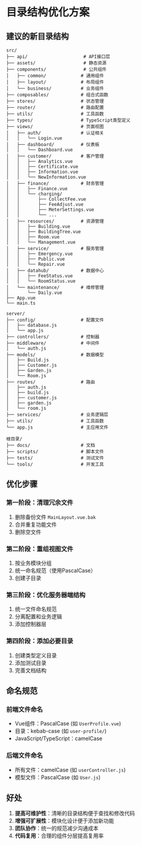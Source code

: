 # 目录结构优化方案

## 建议的新目录结构

```
src/
├── api/                     # API接口层
├── assets/                  # 静态资源
├── components/              # 公共组件
│   ├── common/             # 通用组件
│   ├── layout/             # 布局组件
│   └── business/           # 业务组件
├── composables/            # 组合式函数
├── stores/                 # 状态管理
├── router/                 # 路由配置
├── utils/                  # 工具函数
├── types/                  # TypeScript类型定义
├── views/                  # 页面视图
│   ├── auth/               # 认证相关
│   │   └── Login.vue
│   ├── dashboard/          # 仪表板
│   │   └── Dashboard.vue
│   ├── customer/           # 客户管理
│   │   ├── Analytics.vue
│   │   ├── Certificate.vue
│   │   ├── Information.vue
│   │   └── NewInformation.vue
│   ├── finance/            # 财务管理
│   │   ├── Finance.vue
│   │   └── charging/
│   │       ├── CollectFee.vue
│   │       ├── FeeAdjust.vue
│   │       ├── MeterSettings.vue
│   │       └── ...
│   ├── resources/          # 资源管理
│   │   ├── Building.vue
│   │   ├── BuildingTree.vue
│   │   ├── Room.vue
│   │   └── Management.vue
│   ├── service/            # 服务管理
│   │   ├── Emergency.vue
│   │   ├── Public.vue
│   │   └── Repair.vue
│   ├── datahub/            # 数据中心
│   │   ├── FeeStatus.vue
│   │   └── RoomStatus.vue
│   └── maintenance/        # 维修管理
│       └── Daily.vue
├── App.vue
└── main.ts

server/
├── config/                 # 配置文件
│   ├── database.js
│   └── app.js
├── controllers/            # 控制器
├── middleware/             # 中间件
│   └── auth.js
├── models/                 # 数据模型
│   ├── Build.js
│   ├── Customer.js
│   ├── Garden.js
│   └── Room.js
├── routes/                 # 路由
│   ├── auth.js
│   ├── build.js
│   ├── customer.js
│   ├── garden.js
│   └── room.js
├── services/               # 业务逻辑层
├── utils/                  # 工具函数
└── app.js                  # 主应用文件

根目录/
├── docs/                   # 文档
├── scripts/                # 脚本文件
├── tests/                  # 测试文件
└── tools/                  # 开发工具
```

## 优化步骤

### 第一阶段：清理冗余文件
1. 删除备份文件 `MainLayout.vue.bak`
2. 合并重复功能文件
3. 删除空文件

### 第二阶段：重组视图文件
1. 按业务模块分组
2. 统一命名规范（使用PascalCase）
3. 创建子目录

### 第三阶段：优化服务器端结构
1. 统一文件命名规范
2. 分离配置和业务逻辑
3. 添加控制器层

### 第四阶段：添加必要目录
1. 创建类型定义目录
2. 添加测试目录
3. 完善文档结构

## 命名规范

### 前端文件命名
- Vue组件：PascalCase (如 `UserProfile.vue`)
- 目录：kebab-case (如 `user-profile/`)
- JavaScript/TypeScript：camelCase

### 后端文件命名
- 所有文件：camelCase (如 `userController.js`)
- 模型文件：PascalCase (如 `User.js`)

## 好处

1. **提高可维护性**：清晰的目录结构便于查找和修改代码
2. **增强可扩展性**：模块化设计便于添加新功能
3. **团队协作**：统一的规范减少沟通成本
4. **代码复用**：合理的组件分层提高复用率
